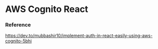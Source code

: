# AWS Cognito React

### Reference

https://dev.to/mubbashir10/implement-auth-in-react-easily-using-aws-cognito-5bhi

